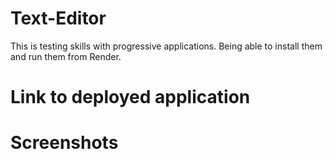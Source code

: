 # Text-Editor
This is testing skills with progressive applications. Being able to install them and run them from Render. 

# Link to deployed application 

# Screenshots
